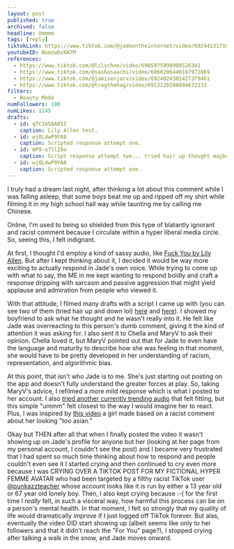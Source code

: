 ```yaml
---
layout: post
published: true
archived: false
headline: Ummmm
tags: [reply]
tiktokLink: https://www.tiktok.com/@jadeontheinternet/video/6924413171990007046
youtubeID: NxmzwDcKH7M
references:
  - https://www.tiktok.com/@lilychee/video/6905975990900526341
  - https://www.tiktok.com/@sashasaachi/video/6860206440187972869
  - https://www.tiktok.com/@jamisenjarv/video/6924024301427379461
  - https://www.tiktok.com/@tragthehag/video/6912120280894672133
filters:
  - Beauty Mode
numFollowers: 180
numLikes: 1145
drafts:
  - id: qTC16SQA0II
    caption: Lily Allen test.
  - id: wjOL4wP9YA8
    caption: Scripted response attempt one.
  - id: mP9-u7llI8o
    caption: Script response attempt two... tried hair up thought maybe it would feel more ~chill.~
  - id: wjOL4wP9YA8
    caption: Scripted response attempt one.
---
```


I truly had a dream last night, after thinking a lot about this comment while I was falling asleep, that some boys beat me up and ripped off my shirt while filming it in my high school hall way while taunting me by calling me Chinese.

Online, I'm used to being so shielded from this type of blatantly ignorant and racist comment because I circulate within a hyper liberal media circle. So, seeing this, I felt indignant.

At first, I thought I'd employ a kind of sassy audio, like [Fuck You by Lily Allen](https://www.youtube.com/watch?v=qTC16SQA0II). But after I kept thinking about it, I decided it would be way more exciting to actually respond in Jade's own voice. While trying to come up with what to say, the ME in me kept wanting to respond boldly and craft a response dripping with sarcasm and passive aggression that might yield applause and admiration from people who viewed it.

With that attitude, I filmed many drafts with a script I came up with (you can see two of them (tried hair up and down lol) [here](https://www.youtube.com/watch?v=wjOL4wP9YA8) and [here](https://www.youtube.com/watch?v=mP9-u7llI8o)). I showed my boyfriend to ask what he thought and he wasn't really into it. He felt like Jade was overreacting to this person's dumb comment, giving it the kind of attention it was asking for. I also sent it to Chella and MaryV to ask their opinion. Chella loved it, but MaryV pointed out that for Jade to even have the language and maturity to describe how she was feeling in that moment, she would have to be pretty developed in her understanding of racism, representation, and algorithmic bias.

At this point, that isn't who Jade is to me. She's just starting out posting on the app and doesn't fully understand the greater forces at play. So, taking MaryV's advice, I refilmed a more mild response which is what I posted to her account. I also [tried another currently trending audio](https://www.youtube.com/watch?v=OEoHWDPPIyc) that felt fitting, but this simple "ummm" felt closest to the way I would imagine her to react. Plus, I was inspired by [this video](https://www.tiktok.com/@lilychee/video/6905975990900526341) a girl made based on a racist comment about her looking "too asian."

Okay but THEN after all that when I finally posted the video it wasn't showing up on Jade's profile for anyone but her (looking at her page from my personal account, I couldn't see the post) and I became very frustrated that I had spent so much time thinking about how to respond and people couldn't even see it I started crying and then continued to cry even more because I was CRYING OVER A TIKTOK POST FOR MY FICTIONAL HYPER FEMME AVATAR who had been targeted by a filthy racist TikTok user [@punkazzteacher](https://www.tiktok.com/@punkazzteacher?) whose account looks like it is run by either a 13 year old or 67 year old lonely boy. Then, I also kept crying because :-( for the first time I _really_ felt, in such a visceral way, how harmful this process can be on a person's mental health. In that moment, I felt so strongly that my quality of life would dramatically improve if I just logged off TikTok forever. But alas, eventually the video DID start showing up (albeit seems like only to her followers and that it didn't reach the "For You" page?), I stopped crying after talking a walk in the snow, and Jade moves onward.
